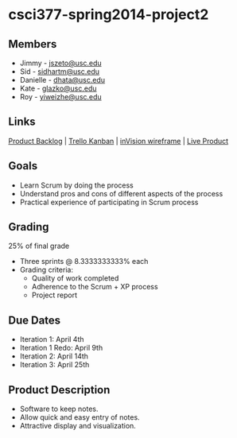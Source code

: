csci377-spring2014-project2
===========================

## Members ##

+ Jimmy - jszeto@usc.edu
+ Sid - sidhartm@usc.edu
+ Danielle - dhata@usc.edu
+ Kate - glazko@usc.edu
+ Roy - yiweizhe@usc.edu

## Links ##

[Product Backlog](https://docs.google.com/document/d/1_ySO7h_wbABCHpxgdNZS7vtZsN9u_AS0oIilcBiyxBs/edit) | 
[Trello Kanban](https://trello.com/b/9w58pjY7/project2) | [inVision wireframe](http://invis.io/EKR3TMFV) | [Live Product](http://quiet-chamber-4178.herokuapp.com/)


## Goals ##

+ Learn Scrum by doing the process 
+ Understand pros and cons of different aspects of the process 
+ Practical experience of participating in Scrum process


## Grading ##

25% of final grade 
- Three sprints @ 8.3333333333% each 
- Grading criteria: 
  + Quality of work completed 
  + Adherence to the Scrum + XP process 
  + Project report 


## Due Dates ##

- Iteration 1: April 4th 
- Iteration 1 Redo: April 9th 
- Iteration 2: April 14th 
- Iteration 3: April 25th 


## Product Description ##

- Software to keep notes.
- Allow quick and easy entry of notes.
- Attractive display and visualization. 
